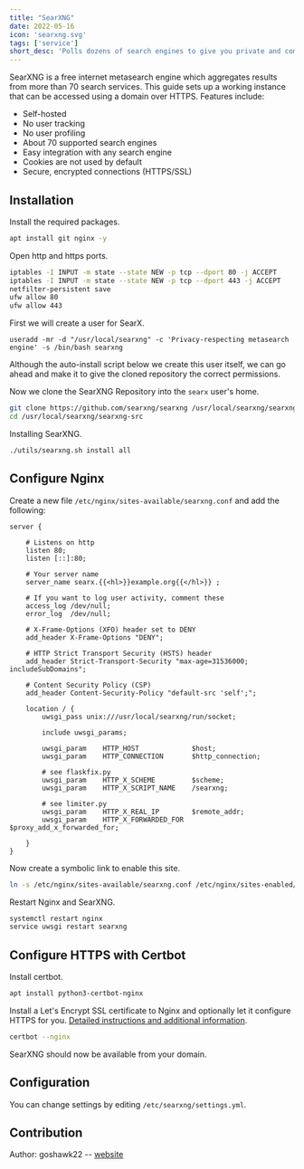 ```yaml
---
title: "SearXNG"
date: 2022-05-16
icon: 'searxng.svg'
tags: ['service']
short_desc: 'Polls dozens of search engines to give you private and complete search results.'
---
```


SearXNG is a free internet metasearch engine which aggregates results
from more than 70 search services. This guide sets up a working instance
that can be accessed using a domain over HTTPS. Features include:

-  Self-hosted
-  No user tracking
-  No user profiling
-  About 70 supported search engines
-  Easy integration with any search engine
-  Cookies are not used by default
-  Secure, encrypted connections (HTTPS/SSL)

## Installation

Install the required packages.

```sh
apt install git nginx -y
```

Open http and https ports.

```sh
iptables -I INPUT -m state --state NEW -p tcp --dport 80 -j ACCEPT
iptables -I INPUT -m state --state NEW -p tcp --dport 443 -j ACCEPT
netfilter-persistent save
ufw allow 80
ufw allow 443
```

First we will create a user for SearX.

```
useradd -mr -d "/usr/local/searxng" -c 'Privacy-respecting metasearch engine' -s /bin/bash searxng
```
Although the auto-install script below we create this user itself, we can go ahead and make it to give the cloned repository the correct permissions.

Now we clone the SearXNG Repository into the `searx` user's home.

```sh
git clone https://github.com/searxng/searxng /usr/local/searxng/searxng-src
cd /usr/local/searxng/searxng-src
```

Installing SearXNG.

```sh
./utils/searxng.sh install all
```

## Configure Nginx

Create a new file `/etc/nginx/sites-available/searxng.conf` and add the
following:

```nginx
server {

    # Listens on http
    listen 80;
    listen [::]:80;

    # Your server name
    server_name searx.{{<hl>}}example.org{{</hl>}} ;

    # If you want to log user activity, comment these
    access_log /dev/null;
    error_log  /dev/null;

    # X-Frame-Options (XFO) header set to DENY
    add_header X-Frame-Options "DENY";

    # HTTP Strict Transport Security (HSTS) header
    add_header Strict-Transport-Security "max-age=31536000; includeSubDomains";

    # Content Security Policy (CSP)
    add_header Content-Security-Policy "default-src 'self';";

    location / {
        uwsgi_pass unix:///usr/local/searxng/run/socket;

        include uwsgi_params;

        uwsgi_param    HTTP_HOST             $host;
        uwsgi_param    HTTP_CONNECTION       $http_connection;

        # see flaskfix.py
        uwsgi_param    HTTP_X_SCHEME         $scheme;
        uwsgi_param    HTTP_X_SCRIPT_NAME    /searxng;

        # see limiter.py
        uwsgi_param    HTTP_X_REAL_IP        $remote_addr;
        uwsgi_param    HTTP_X_FORWARDED_FOR  $proxy_add_x_forwarded_for;

    }
}
```


Now create a symbolic link to enable this site.

```sh
ln -s /etc/nginx/sites-available/searxng.conf /etc/nginx/sites-enabled/searxng.conf
```

Restart Nginx and SearXNG.

```sh
systemctl restart nginx
service uwsgi restart searxng
```

## Configure HTTPS with Certbot

Install certbot.

```sh
apt install python3-certbot-nginx
```

Install a Let\'s Encrypt SSL certificate to Nginx and optionally let it
configure HTTPS for you. [Detailed instructions and additional information](/basic/certbot).

```sh
certbot --nginx
```

SearXNG should now be available from your domain.

## Configuration

You can change settings by editing `/etc/searxng/settings.yml`.

## Contribution

Author: goshawk22 -- [website](https://goshawk22.uk)
